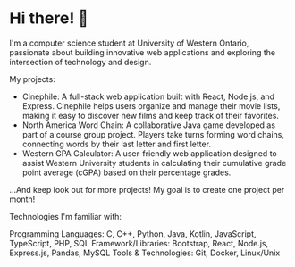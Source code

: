 # Hi there! 👋 #
I'm a computer science student at University of Western Ontario, passionate about building innovative web applications and exploring the intersection of technology and design.

My projects:
- Cinephile: A full-stack web application built with React, Node.js, and Express. Cinephile helps users organize and manage their movie lists, making it easy to discover new films and keep track of their favorites.
- North America Word Chain: A collaborative Java game developed as part of a course group project. Players take turns forming word chains, connecting words by their last letter and first letter.
- Western GPA Calculator: A user-friendly web application designed to assist Western University students in calculating their cumulative grade point average (cGPA) based on their percentage grades.

...And keep look out for more projects! My goal is to create one project per month!

Technologies I'm familiar with:

Programming Languages: C, C++, Python, Java, Kotlin, JavaScript, TypeScript, PHP, SQL
Framework/Libraries: Bootstrap, React, Node.js, Express.js, Pandas, MySQL
Tools & Technologies: Git, Docker, Linux/Unix
